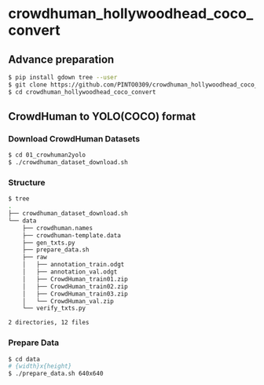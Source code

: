 # crowdhuman_hollywoodhead_coco_convert

## Advance preparation
```bash
$ pip install gdown tree --user
$ git clone https://github.com/PINTO0309/crowdhuman_hollywoodhead_coco_convert.git
$ cd crowdhuman_hollywoodhead_coco_convert
```
## CrowdHuman to YOLO(COCO) format
### Download CrowdHuman Datasets
```bash
$ cd 01_crowhuman2yolo
$ ./crowdhuman_dataset_download.sh
```
### Structure
```bash
$ tree
.
├── crowdhuman_dataset_download.sh
└── data
    ├── crowdhuman.names
    ├── crowdhuman-template.data
    ├── gen_txts.py
    ├── prepare_data.sh
    ├── raw
    │   ├── annotation_train.odgt
    │   ├── annotation_val.odgt
    │   ├── CrowdHuman_train01.zip
    │   ├── CrowdHuman_train02.zip
    │   ├── CrowdHuman_train03.zip
    │   └── CrowdHuman_val.zip
    └── verify_txts.py

2 directories, 12 files
```
### Prepare Data
```bash
$ cd data
# {width}x{height}
$ ./prepare_data.sh 640x640
```

